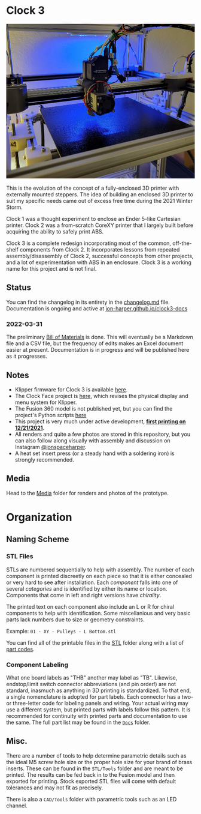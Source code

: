 # Clock 3

![Cover photo of hotend](/Media/Photos/2021-12/20211223_cover.jpg)

This is the evolution of the concept of a fully-enclosed 3D printer with externally mounted steppers. The idea of building an enclosed 3D printer to suit my specific needs came out of excess free time during the 2021 Winter Storm.

Clock 1 was a thought experiment to enclose an Ender 5-like Cartesian printer. Clock 2 was a from-scratch CoreXY printer that I largely built before acquiring the ability to safely print ABS.

Clock 3 is a complete redesign incorporating most of the common, off-the-shelf components from Clock 2. It incorporates lessons from repeated assembly/disassembly of Clock 2, successful concepts from other projects, and a lot of experimentation with ABS in an enclosure. Clock 3 is a working name for this project and is not final.

## Status

You can find the changelog in its entirety in the [changelog.md](changelog.md) file. Documentation is ongoing and active at [jon-harper.github.io/clock3-docs](https://jon-harper.github.io/clock3-docs/)

### 2022-03-31

The preliminary [Bill of Materials](/BOM/bill_of_materials.xlsx) is done. This will eventually be a Markdown file and a CSV file, but the frequency of edits makes an Excel document easier at present. Documentation is in progress and will be published here as it progresses.

## Notes

- Klipper firmware for Clock 3 is available [here](../clock3-klipper).
- The Clock Face project is [here](../clock-face), which revises the physical display and menu system for Klipper.
- The Fusion 360 model is not published yet, but you can find the project's Python scripts [here](../Clock3Scripts)
- This project is very much under active development, [**first printing on 12/21/2021**](/Media/Cropped/20211221_Hotend.jpg).
- All renders and quite a few photos are stored in this repository, but you can also follow along visually with assembly and discussion on Instagram [@jonspaceharper](https://www.instagram.com/jonspaceharper/).
- A heat set insert press (or a steady hand with a soldering iron) is strongly recommended.

## Media

Head to the [Media](/Media) folder for renders and photos of the prototype.

# Organization

## Naming Scheme

### STL Files

STLs are numbered sequentially to help with assembly. The number of each component is printed discreetly on each piece so that it is either concealed or very hard to see after installation. Each *component* falls into one of several *categories* and is identified by either its name or location. Components that come in left and right versions have *chirality*.

The printed text on each component also include an L or R for chiral components to help with identification. Some miscellanious and very basic parts lack numbers due to size or geometry constraints.

Example: `01 - XY - Pulleys - L Bottom.stl`

You can find all of the printable files in the [STL](STL/) folder along with a list of [part codes](Docs/Part%20Codes.md).

### Component Labeling

What one board labels as "THB" another may label as "TB". Likewise, endstop/limit switch connector abbreviations (and pin order!) are not standard, inasmuch as anything in 3D printing is standardized. To that end, a single nomenclature is adopted for part labels. Each connector has a two- or three-letter code for labeling panels and wiring. Your actual wiring may use a different system, but printed parts with labels follow this pattern. It is recommended for continuity with printed parts and documentation to use the same. The full part list may be found in the [`Docs`](Docs/) folder.

## Misc.

There are a number of tools to help determine parametric details such as the ideal M5 screw hole size or the proper hole size for your brand of brass inserts. These can be found in the `STL/Tools` folder and are meant to be printed. The results can be fed back in to the Fusion model and then exported for printing. Stock exported STL files will come with default tolerances and may not fit as precisely.

There is also a `CAD/Tools` folder with parametric tools such as an LED channel. 